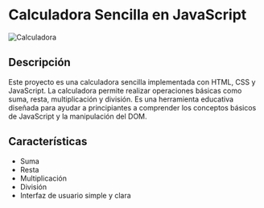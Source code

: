 # Calculadora Sencilla en JavaScript

![Calculadora](https://via.placeholder.com/800x400.png?text=Captura+de+la+Calculadora)

## Descripción

Este proyecto es una calculadora sencilla implementada con HTML, CSS y JavaScript. La calculadora permite realizar operaciones básicas como suma, resta, multiplicación y división. Es una herramienta educativa diseñada para ayudar a principiantes a comprender los conceptos básicos de JavaScript y la manipulación del DOM.

## Características

- Suma
- Resta
- Multiplicación
- División
- Interfaz de usuario simple y clara
